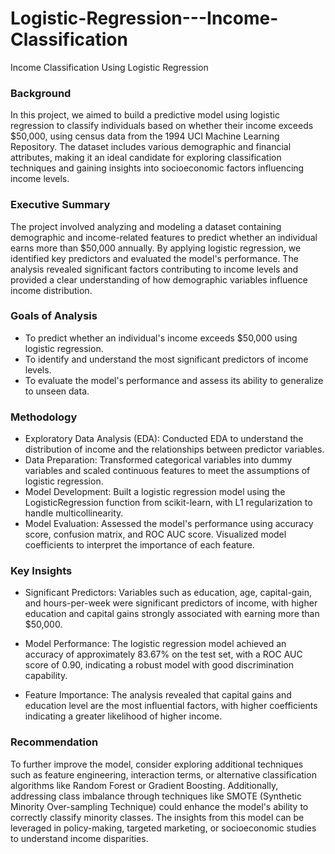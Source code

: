 # Logistic-Regression---Income-Classification
Income Classification Using Logistic Regression

### Background
In this project, we aimed to build a predictive model using logistic regression to classify individuals based on whether their income exceeds $50,000, using census data from the 1994 UCI Machine Learning Repository. The dataset includes various demographic and financial attributes, making it an ideal candidate for exploring classification techniques and gaining insights into socioeconomic factors influencing income levels.

### Executive Summary
The project involved analyzing and modeling a dataset containing demographic and income-related features to predict whether an individual earns more than $50,000 annually. By applying logistic regression, we identified key predictors and evaluated the model's performance. The analysis revealed significant factors contributing to income levels and provided a clear understanding of how demographic variables influence income distribution.

### Goals of Analysis
- To predict whether an individual's income exceeds $50,000 using logistic regression.
- To identify and understand the most significant predictors of income levels.
- To evaluate the model's performance and assess its ability to generalize to unseen data.

### Methodology
- Exploratory Data Analysis (EDA): Conducted EDA to understand the distribution of income and the relationships between predictor variables.
- Data Preparation: Transformed categorical variables into dummy variables and scaled continuous features to meet the assumptions of logistic regression.
- Model Development: Built a logistic regression model using the LogisticRegression function from scikit-learn, with L1 regularization to handle multicollinearity.
- Model Evaluation: Assessed the model's performance using accuracy score, confusion matrix, and ROC AUC score. Visualized model coefficients to interpret the importance of each feature.

### Key Insights
- Significant Predictors: Variables such as education, age, capital-gain, and hours-per-week were significant predictors of income, with higher education and capital gains strongly associated with earning more than $50,000.

- Model Performance: The logistic regression model achieved an accuracy of approximately 83.67% on the test set, with a ROC AUC score of 0.90, indicating a robust model with good discrimination capability.

- Feature Importance: The analysis revealed that capital gains and education level are the most influential factors, with higher coefficients indicating a greater likelihood of higher income.

### Recommendation
To further improve the model, consider exploring additional techniques such as feature engineering, interaction terms, or alternative classification algorithms like Random Forest or Gradient Boosting. Additionally, addressing class imbalance through techniques like SMOTE (Synthetic Minority Over-sampling Technique) could enhance the model's ability to correctly classify minority classes. The insights from this model can be leveraged in policy-making, targeted marketing, or socioeconomic studies to understand income disparities.

